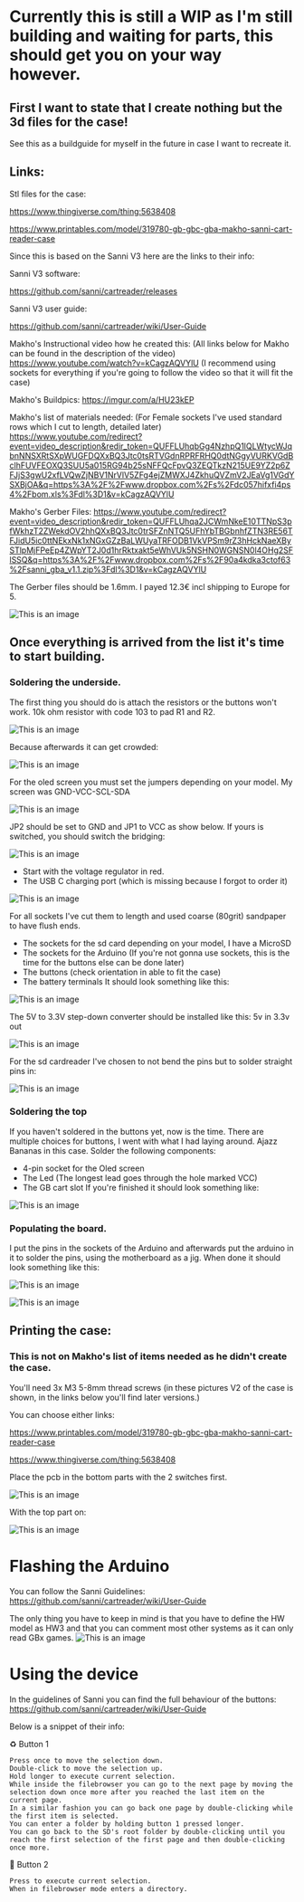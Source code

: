 # Currently this is still a WIP as I'm still building and waiting for parts, this should get you on your way however.

## First I want to state that I create nothing but the 3d files for the case!
See this as a buildguide for myself in the future in case I want to recreate it.

## Links:
Stl files for the case:

https://www.thingiverse.com/thing:5638408

https://www.printables.com/model/319780-gb-gbc-gba-makho-sanni-cart-reader-case

Since this is based on the Sanni V3 here are the links to their info:

Sanni V3 software:

https://github.com/sanni/cartreader/releases

Sanni V3 user guide:

https://github.com/sanni/cartreader/wiki/User-Guide

Makho's Instructional video how he created this: (All links below for Makho can be found in the description of the video)
https://www.youtube.com/watch?v=kCagzAQVYlU (I recommend using sockets for everything if you're going to follow the video so that it will fit the case)

Makho's Buildpics:
https://imgur.com/a/HU23kEP

Makho's list of materials needed:
(For Female sockets I've used standard rows which I cut to length, detailed later)
https://www.youtube.com/redirect?event=video_description&redir_token=QUFFLUhqbGg4NzhpQ1lQLWtycWJqbnNNSXRtSXpWUGFDQXxBQ3Jtc0tsRTVGdnRPRFRHQ0dtNGgyVURKVGdBclhFUVFEOXQ3SUU5a015RG94b25sNFFQcFpvQ3ZEQTkzN215UE9YZ2p6ZFJjS3gwU2xfLVQwZjNBV1NrVlV5ZFg4ejZMWXJ4ZkhuQVZmV2JEaVg1VGdYSXBjOA&q=https%3A%2F%2Fwww.dropbox.com%2Fs%2Fdc057hifxfi4ps4%2Fbom.xls%3Fdl%3D1&v=kCagzAQVYlU

Makho's Gerber Files:
https://www.youtube.com/redirect?event=video_description&redir_token=QUFFLUhqa2JCWmNkeE10TTNpS3pfWkhzT2ZWekdOV2hhQXxBQ3Jtc0trSFZnNTQ5UFhYbTBGbnhfZTN3RE56TFJidU5ic0ttNEkxNk1xNGxGZzBaLWUyaTRFODB1VkVPSm9rZ3hHckNaeXBySTlpMjFPeEp4ZWpYT2J0d1hrRktxakt5eWhVUk5NSHN0WGNSN0l4OHg2SFlSSQ&q=https%3A%2F%2Fwww.dropbox.com%2Fs%2F90a4kdka3ctof63%2Fsanni_gba_v1.1.zip%3Fdl%3D1&v=kCagzAQVYlU

The Gerber files should be 1.6mm. I payed 12.3€ incl shipping to Europe for 5. 

![This is an image](https://i.imgur.com/FQWu6kX.jpg)

## Once everything is arrived from the list it's time to start building. 
### Soldering the underside.
The first thing you should do is attach the resistors or the buttons won't work. 
10k ohm resistor with code 103 to pad R1 and R2.

![This is an image](https://i.imgur.com/OmdcHLY.jpg)

Because afterwards it can get crowded:

![This is an image](https://imgur.com/mURZnYB.jpeg)

For the oled screen you must set the jumpers depending on your model.
My screen was GND-VCC-SCL-SDA

![This is an image](https://imgur.com/F35PndN.jpeg)

JP2 should be set to GND and JP1 to VCC as show below. If yours is switched, you should switch the bridging:

![This is an image](https://imgur.com/lCxJEP9.jpeg)

- Start with the voltage regulator in red.
- The USB C charging port (which is missing because I forgot to order it)


![This is an image](https://imgur.com/e7E3ECT.jpeg)

For all sockets I've cut them to length and used coarse (80grit) sandpaper to have flush ends.

- The sockets for the sd card depending on your model, I have a MicroSD
- The sockets for the Arduino (If you're not gonna use sockets, this is the time for the buttons else can be done later)
- The buttons (check orientation in able to fit the case)
- The battery terminals
It should look something like this:

![This is an image](https://imgur.com/EcQOmzu.jpeg)


The 5V to 3.3V step-down converter should be installed like this:
5v   in
3.3v out

![This is an image](https://imgur.com/NCOpwEl.jpeg)

For the sd cardreader I've chosen to not bend the pins but to solder straight pins in:

![This is an image](https://i.imgur.com/4MJYfZs.jpeg)

### Soldering the top
If you haven't soldered in the buttons yet, now is the time.
There are multiple choices for buttons, I went with what I had laying around. Ajazz Bananas in this case.
Solder the following components:
- 4-pin socket for the Oled screen
- The Led (The longest lead goes through the hole marked VCC)
- The GB cart slot
If you're finished it should look something like:

![This is an image](https://imgur.com/Huo3bZH.jpeg)

### Populating the board.

I put the pins in the sockets of the Arduino and afterwards put the arduino in it to solder the pins, using the motherboard as a jig.
When done it should look something like this:

![This is an image](https://imgur.com/GKp9fzA.jpeg)

![This is an image](https://imgur.com/ZPWdfm6.jpeg)


## Printing the case:
### This is not on Makho's list of items needed as he didn't create the case.
You'll need 3x M3 5-8mm thread screws 
(in these pictures V2 of the case is shown, in the links below you'll find later versions.)

You can choose either links:

https://www.printables.com/model/319780-gb-gbc-gba-makho-sanni-cart-reader-case

https://www.thingiverse.com/thing:5638408


Place the pcb in the bottom parts with the 2 switches first.

![This is an image](https://imgur.com/8PbXPuj.jpeg)

With the top part on:

![This is an image](https://imgur.com/uNFuw9j.jpeg)


# Flashing the Arduino

You can follow the Sanni Guidelines:
https://github.com/sanni/cartreader/wiki/User-Guide

The only thing you have to keep in mind is that you have to define the HW model as HW3
and that you can comment most other systems as it can only read GBx games.
![This is an image](https://i.imgur.com/AuONNzz.png)

# Using the device

In the guidelines of Sanni you can find the full behaviour of the buttons:
https://github.com/sanni/cartreader/wiki/User-Guide 

Below is a snippet of their info:

♻️ Button 1

    Press once to move the selection down.
    Double-click to move the selection up.
    Hold longer to execute current selection.
    While inside the filebrowser you can go to the next page by moving the selection down once more after you reached the last item on the current page.
    In a similar fashion you can go back one page by double-clicking while the first item is selected.
    You can enter a folder by holding button 1 pressed longer.
    You can go back to the SD's root folder by double-clicking until you reach the first selection of the first page and then double-clicking once more.

🔴 Button 2

    Press to execute current selection.
    When in filebrowser mode enters a directory.
